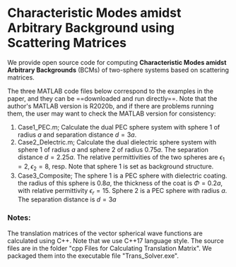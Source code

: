 # Characteristic Modes amidst Arbitrary Background using Scattering Matrices

We provide open source code for computing **Characteristic Modes amidst Arbitrary Backgrounds** (BCMs)  of two-sphere systems based on scattering matrices.

The three MATLAB code files below correspond to the examples in the paper, and they can be ==downloaded and run directly==. Note that the author's MATLAB version is R2020b, and if there are problems running them, the user may want to check the MATLAB version for consistency: 

1.  Case1_PEC.m; Calculate the dual PEC sphere system with sphere 1 of radius $a$ and separation distance $d=3a$.
2. Case2_Delectric.m; Calculate the dual dielectric sphere system with sphere 1 of radius $a$ and sphere 2 of radius $0.75a$. The separation distance $d=2.25a$. The relative permittivities of the two spheres are $\epsilon_1=2,\epsilon_2=8$, resp. Note that sphere 1 is set as background structure.
3. Case3_Composite; The sphere 1 is a PEC sphere with dielectric coating. the radius of this sphere is $0.8a$, the thickness of the coat is $\Phi=0.2a$, with relative permittivity $\epsilon_r=15$. Sphere 2 is a PEC sphere with radius $a$. The separation distance is  $d=3a$

### Notes:

The translation matrices of the vector spherical wave functions are calculated using C++. Note that we use C++17 language style. The source files are in the folder "cpp Files for Calculating Translation Matrix". We packaged them into the executable file "Trans_Solver.exe".
